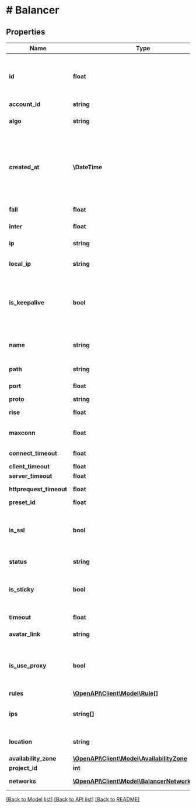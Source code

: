 # # Balancer

## Properties

Name | Type | Description | Notes
------------ | ------------- | ------------- | -------------
**id** | **float** | ID для каждого экземпляра балансировщика. Автоматически генерируется при создании. |
**account_id** | **string** | ID пользователя. | [optional]
**algo** | **string** | Алгоритм переключений балансировщика. |
**created_at** | **\DateTime** | Значение времени, указанное в комбинированном формате даты и времени ISO8601, которое представляет, когда был создан балансировщик. |
**fall** | **float** | Порог количества ошибок. |
**inter** | **float** | Интервал проверки. |
**ip** | **string** | IP-адрес сетевого интерфейса IPv4. |
**local_ip** | **string** | Локальный IP-адрес сетевого интерфейса IPv4. |
**is_keepalive** | **bool** | Это логическое значение, которое показывает, выдает ли балансировщик сигнал о проверке жизнеспособности. |
**name** | **string** | Удобочитаемое имя, установленное для балансировщика. |
**path** | **string** | Адрес балансировщика. |
**port** | **float** | Порт балансировщика. |
**proto** | **string** | Протокол. |
**rise** | **float** | Порог количества успешных ответов. |
**maxconn** | **float** | Максимальное количество соединений. |
**connect_timeout** | **float** | Таймаут подключения. |
**client_timeout** | **float** | Таймаут клиента. |
**server_timeout** | **float** | Таймаут сервера. |
**httprequest_timeout** | **float** | Таймаут HTTP запроса. |
**preset_id** | **float** | ID тарифа. |
**is_ssl** | **bool** | Это логическое значение, которое показывает, требуется ли перенаправление на SSL. |
**status** | **string** | Статус балансировщика. |
**is_sticky** | **bool** | Это логическое значение, которое показывает, сохраняется ли сессия. |
**timeout** | **float** | Таймаут ответа балансировщика. |
**avatar_link** | **string** | Ссылка на аватар балансировщика. |
**is_use_proxy** | **bool** | Это логическое значение, которое показывает, выступает ли балансировщик в качестве прокси. |
**rules** | [**\OpenAPI\Client\Model\Rule[]**](Rule.md) |  |
**ips** | **string[]** | Список IP-адресов, привязанных к балансировщику |
**location** | **string** | Географическое расположение балансировщика |
**availability_zone** | [**\OpenAPI\Client\Model\AvailabilityZone**](AvailabilityZone.md) |  |
**project_id** | **int** | ID проекта |
**networks** | [**\OpenAPI\Client\Model\BalancerNetworksInner[]**](BalancerNetworksInner.md) | Список сетей сервера. |

[[Back to Model list]](../../README.md#models) [[Back to API list]](../../README.md#endpoints) [[Back to README]](../../README.md)
